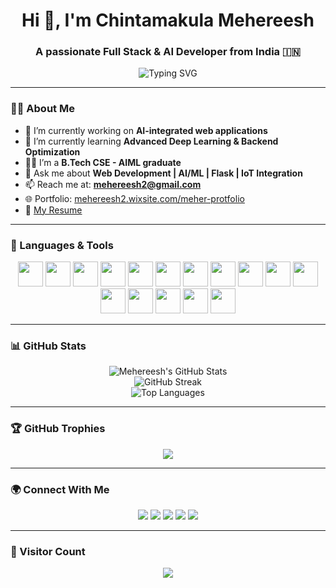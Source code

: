 <h1 align="center">Hi 👋, I'm Chintamakula Mehereesh</h1>
<h3 align="center">A passionate Full Stack & AI Developer from India 🇮🇳</h3>

<p align="center">
  <img src="https://readme-typing-svg.demolab.com?font=Fira+Code&size=22&pause=1000&color=0AFFB8&center=true&vCenter=true&width=435&lines=Web+Developer;AI+%2F+ML+Engineer;Python+%7C+PHP+%7C+Flask+Expert;Passionate+about+Building+Smart+Apps" alt="Typing SVG" />
</p>

---

### 👨‍💻 About Me

- 🔭 I’m currently working on **AI-integrated web applications**
- 🌱 I’m currently learning **Advanced Deep Learning & Backend Optimization**
- 👨‍🎓 I’m a **B.Tech CSE - AIML graduate**
- 💬 Ask me about **Web Development | AI/ML | Flask | IoT Integration**
- 📫 Reach me at: **mehereesh2@gmail.com**
- 🌐 Portfolio: [mehereesh2.wixsite.com/meher-protfolio](https://mehereesh2.wixsite.com/meher-protfolio)
- 📄 [My Resume](https://drive.google.com/file/d/1b-rtsY7K2RzBYG_kA-yfRpJqv7B3n3zH/view?usp=drivesdk)

---

### 🚀 Languages & Tools

<p align="center">
  <img src="https://cdn.jsdelivr.net/gh/devicons/devicon/icons/python/python-original.svg" width="40" />
  <img src="https://cdn.jsdelivr.net/gh/devicons/devicon/icons/java/java-original.svg" width="40" />
  <img src="https://cdn.jsdelivr.net/gh/devicons/devicon/icons/php/php-original.svg" width="40" />
  <img src="https://cdn.jsdelivr.net/gh/devicons/devicon/icons/html5/html5-original.svg" width="40" />
  <img src="https://cdn.jsdelivr.net/gh/devicons/devicon/icons/css3/css3-original.svg" width="40" />
  <img src="https://cdn.jsdelivr.net/gh/devicons/devicon/icons/javascript/javascript-original.svg" width="40" />
  <img src="https://cdn.jsdelivr.net/gh/devicons/devicon/icons/mysql/mysql-original-wordmark.svg" width="40" />
  <img src="https://cdn.jsdelivr.net/gh/devicons/devicon/icons/linux/linux-original.svg" width="40" />
  <img src="https://cdn.jsdelivr.net/gh/devicons/devicon/icons/flask/flask-original.svg" width="40" />
  <img src="https://cdn.jsdelivr.net/gh/devicons/devicon/icons/nginx/nginx-original.svg" width="40" />
  <img src="https://cdn.jsdelivr.net/gh/devicons/devicon/icons/git/git-original.svg" width="40" />
  <img src="https://cdn.jsdelivr.net/gh/devicons/devicon/icons/pandas/pandas-original.svg" width="40" />
  <img src="https://cdn.jsdelivr.net/gh/devicons/devicon/icons/tensorflow/tensorflow-original.svg" width="40" />
  <img src="https://cdn.jsdelivr.net/gh/devicons/devicon/icons/pytorch/pytorch-original.svg" width="40" />
  <img src="https://cdn.jsdelivr.net/gh/devicons/devicon/icons/opencv/opencv-original.svg" width="40" />
  <img src="https://cdn.jsdelivr.net/gh/devicons/devicon/icons/aws/aws-original.svg" width="40" />
</p>

---

### 📊 GitHub Stats

<p align="center">
  <img src="https://github-readme-stats.vercel.app/api?username=mehereesh&show_icons=true&theme=radical" alt="Mehereesh's GitHub Stats" />
  <br/>
  <img src="https://github-readme-streak-stats.herokuapp.com/?user=mehereesh&theme=radical" alt="GitHub Streak" />
  <br/>
  <img src="https://github-readme-stats.vercel.app/api/top-langs/?username=mehereesh&layout=compact&theme=radical" alt="Top Languages" />
</p>

---

### 🏆 GitHub Trophies

<p align="center">
  <img src="https://github-profile-trophy.vercel.app/?username=mehereesh&theme=onedark&row=2&column=3" />
</p>

---

### 🌍 Connect With Me

<p align="center">
  <a href="https://www.linkedin.com/in/chintamakula-mehereesh/" target="_blank"><img src="https://img.shields.io/badge/-LinkedIn-%230A66C2?style=for-the-badge&logo=linkedin&logoColor=white" /></a>
  <a href="https://www.instagram.com/mr._.marico_111" target="_blank"><img src="https://img.shields.io/badge/-Instagram-%23E4405F?style=for-the-badge&logo=instagram&logoColor=white" /></a>
  <a href="https://www.facebook.com/Meher chintamakula" target="_blank"><img src="https://img.shields.io/badge/-Facebook-%233b5998?style=for-the-badge&logo=facebook&logoColor=white" /></a>
  <a href="mailto:mehereesh2@gmail.com" target="_blank"><img src="https://img.shields.io/badge/-Gmail-D14836?style=for-the-badge&logo=gmail&logoColor=white" /></a>
  <a href="https://codepen.io/Meher2901" target="_blank"><img src="https://img.shields.io/badge/-CodePen-black?style=for-the-badge&logo=codepen&logoColor=white" /></a>
</p>

---

### 👥 Visitor Count

<p align="center">
  <img src="https://profile-counter.glitch.me/mehereesh/count.svg?" />
</p>
